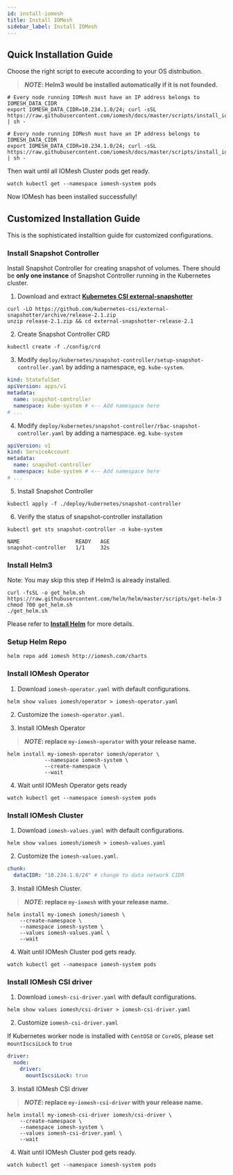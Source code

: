 ```yaml
---
id: install-iomesh
title: Install IOMesh
sidebar_label: Install IOMesh
---
```


## Quick Installation Guide

Choose the right script to execute according to your OS distribution.

> **_NOTE_: Helm3 would be installed automatically if it is not founded.**

<!--DOCUSAURUS_CODE_TABS-->

<!--RHEL7/CentOS7-->

```shell
# Every node running IOMesh must have an IP address belongs to IOMESH_DATA_CIDR
export IOMESH_DATA_CIDR=10.234.1.0/24; curl -sSL https://raw.githubusercontent.com/iomesh/docs/master/scripts/install_iomesh_el7.sh | sh -
```

<!--RHEL8/CentOS8/CoreOS-->

```shell
# Every node running IOMesh must have an IP address belongs to IOMESH_DATA_CIDR
export IOMESH_DATA_CIDR=10.234.1.0/24; curl -sSL https://raw.githubusercontent.com/iomesh/docs/master/scripts/install_iomesh_el8.sh | sh -
```
<!--END_DOCUSAURUS_CODE_TABS-->

Then wait until all IOMesh Cluster pods get ready.

```shell
watch kubectl get --namespace iomesh-system pods
```

Now IOMesh has been installed successfully!

## Customized Installation Guide

This is the sophisticated installtion guide for customized configurations.

### Install Snapshot Controller

Install Snapshot Controller for creating snapshot of volumes.
There should be **only one instance** of Snapshot Controller running in the Kubernetes cluster.

1. Download and extract **[Kubernetes CSI external-snapshotter](https://github.com/kubernetes-csi/external-snapshotter/tree/release-2.1)**

```shell
curl -LO https://github.com/kubernetes-csi/external-snapshotter/archive/release-2.1.zip
unzip release-2.1.zip && cd external-snapshotter-release-2.1
```

2. Create Snapshot Controller CRD

```shell
kubectl create -f ./config/crd
```

3. Modify `deploy/kubernetes/snapshot-controller/setup-snapshot-controller.yaml` by adding a namespace, eg. `kube-system`.

```yaml
kind: StatefulSet
apiVersion: apps/v1
metadata:
  name: snapshot-controller
  namespace: kube-system # <-- Add namespace here
# ...
```

4. Modify `deploy/kubernetes/snapshot-controller/rbac-snapshot-controller.yaml` by adding a namespace. eg. `kube-system`

```yaml
apiVersion: v1
kind: ServiceAccount
metadata:
  name: snapshot-controller
  namespace: kube-system # <-- Add namespace here
# ...
```

5. Install Snapshot Controller

```shell
kubectl apply -f ./deploy/kubernetes/snapshot-controller
```

6. Verify the status of snapshot-controller installation

```shell
kubectl get sts snapshot-controller -n kube-system
```

```output
NAME                  READY   AGE
snapshot-controller   1/1     32s
```

### Install Helm3

Note: You may skip this step if Helm3 is already installed.

```shell
curl -fsSL -o get_helm.sh https://raw.githubusercontent.com/helm/helm/master/scripts/get-helm-3
chmod 700 get_helm.sh
./get_helm.sh
```

Please refer to **[Install Helm](https://helm.sh/docs/intro/install/)** for more details.


### Setup Helm Repo

```shell
helm repo add iomesh http://iomesh.com/charts
```

### Install IOMesh Operator

1. Download `iomesh-operator.yaml` with default configurations.

```shell
helm show values iomesh/operator > iomesh-operator.yaml
```

2. Customize the `iomesh-operator.yaml`.

3. Install IOMesh Operator

> **_NOTE_: replace `my-iomesh-operator` with your release name.**
```shell
helm install my-iomesh-operator iomesh/operator \
	       	--namespace iomesh-system \
	       	--create-namespace \
	       	--wait
```

4. Wait until IOMesh Operator gets ready

```shell
watch kubectl get --namespace iomesh-system pods
```

### Install IOMesh Cluster

1. Download `iomesh-values.yaml` with default configurations.

```shell
helm show values iomesh/iomesh > iomesh-values.yaml
```

2. Customize the `iomesh-values.yaml`.

```yaml
chunk:
  dataCIDR: "10.234.1.0/24" # change to data network CIDR
```

3. Install IOMesh Cluster.

> **_NOTE_: replace `my-iomesh` with your release name.**

```shell
helm install my-iomesh iomesh/iomesh \
    --create-namespace \
    --namespace iomesh-system \
    --values iomesh-values.yaml \
    --wait
```

4. Wait until IOMesh Cluster pod gets ready.

```
watch kubectl get --namespace iomesh-system pods
```

### Install IOMesh CSI driver

1. Download `iomesh-csi-driver.yaml` with default configurations.

```shell
helm show values iomesh/csi-driver > iomesh-csi-driver.yaml
```

2. Customize `iomesh-csi-driver.yaml`

If Kubernetes worker node is installed with `CentOS8` or `CoreOS`, please set `mountIscsiLock` to `true`

```yaml
driver:
  node:
    driver:
      mountIscsiLock: true
```

3. Install IOMesh CSI driver

> **_NOTE_: replace `my-iomesh-csi-driver` with your release name.**

```shell
helm install my-iomesh-csi-driver iomesh/csi-driver \
    --create-namespace \
    --namespace iomesh-system \
    --values iomesh-csi-driver.yaml \
    --wait
```

4. Wait until IOMesh Cluster pod gets ready.

```
watch kubectl get --namespace iomesh-system pods
```

[1]: http://iomesh.com/charts
[2]: http://www.iomesh.com/docs/installation/setup-iomesh-storage#setup-data-network
